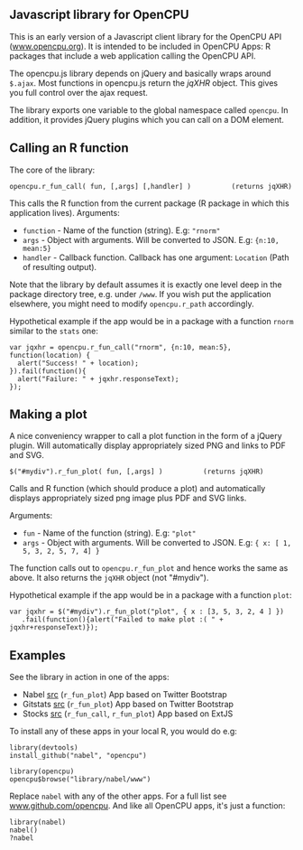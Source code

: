 Javascript library for OpenCPU
------------------------------

This is an early version of a Javascript client library for the OpenCPU API (www.opencpu.org).
It is intended to be included in OpenCPU Apps: R packages that include a web application calling the OpenCPU API. 

The opencpu.js library depends on jQuery and basically wraps around `$.ajax`. 
Most functions in opencpu.js return the *jqXHR* object. This gives you full control over the ajax request.

The library exports one variable to the global namespace called `opencpu`. 
In addition, it provides jQuery plugins which you can call on a DOM element.

Calling an R function
---------------------

The core of the library:

    opencpu.r_fun_call( fun, [,args] [,handler] )          (returns jqXHR)

This calls the R function from the current package (R package in which this application lives). Arguments:

 * `function` - Name of the function (string). E.g: `"rnorm"`
 * `args` - Object with arguments. Will be converted to JSON. E.g: `{n:10, mean:5}`
 * `handler` - Callback function. Callback has one argument: `Location` (Path of resulting output).

Note that the library by default assumes it is exactly one level deep in the package directory tree, e.g. under `/www`. 
If you wish put the application elsewhere, you might need to modify `opencpu.r_path` accordingly. 

Hypothetical example if the app would be in a package with a function `rnorm` similar to the `stats` one: 

    var jqxhr = opencpu.r_fun_call("rnorm", {n:10, mean:5}, function(location) {
      alert("Success! " + location);
    }).fail(function(){
      alert("Failure: " + jqxhr.responseText);
    });


Making a plot
-------------

A nice conveniency wrapper to call a plot function in the form of a jQuery plugin.
Will automatically display appropriately sized PNG and links to PDF and SVG.

    $("#mydiv").r_fun_plot( fun, [,args] )          (returns jqXHR)

Calls and R function (which should produce a plot) and automatically displays appropriately sized png image plus PDF and SVG links.

Arguments:

 * `fun` - Name of the function (string). E.g: `"plot"`
 * `args` - Object with arguments. Will be converted to JSON. E.g: `{ x: [ 1, 5, 3, 2, 5, 7, 4] }`

The function calls out to `opencpu.r_fun_plot` and hence works the same as above. It also returns the `jqXHR` object (not "#mydiv").

Hypothetical example if the app would be in a package with a function `plot`:

    var jqxhr = $("#mydiv").r_fun_plot("plot", { x : [3, 5, 3, 2, 4 ] })
       .fail(function(){alert("Failed to make plot :( " + jqxhr+responseText)});



Examples
--------

See the library in action in one of the apps:

 * Nabel [src](https://github.com/opencpu/gitstats/blob/master/inst/www/index.html#L32) (`r_fun_plot`) App based on Twitter Bootstrap
 * Gitstats [src](https://github.com/opencpu/nabel/blob/master/inst/www/index.html#L25) (`r_fun_plot`) App based on Twitter Bootstrap
 * Stocks [src](https://github.com/opencpu/stocks/blob/master/inst/www/stocks.js#L248) (`r_fun_call`, `r_fun_plot`) App based on ExtJS

To install any of these apps in your local R, you would do e.g:

    library(devtools)
    install_github("nabel", "opencpu")
    
    library(opencpu)
    opencpu$browse("library/nabel/www")

Replace `nabel` with any of the other apps. For a full list see www.github.com/opencpu. And like all OpenCPU apps, it's just a function:

    library(nabel)
    nabel()
    ?nabel


